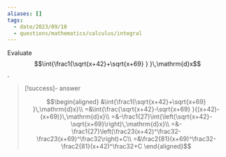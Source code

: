 ```yaml
---
aliases: []
tags:
  - date/2023/09/10
  - questions/mathematics/calculus/integral
---
```


Evaluate $$\int{\frac1{\sqrt{x+42}+\sqrt{x+69} } }\,\mathrm{d}x$$.

> [!success]- answer
>
> $$\begin{aligned}
&\int{\frac1{\sqrt{x+42}+\sqrt{x+69} }\,\mathrm{d}x}\\
=&\int{\frac{\sqrt{x+42}-\sqrt{x+69} }{(x+42)-(x+69)}\,\mathrm{d}x}\\
=&-\frac1{27}\int{\left(\sqrt{x+42}-\sqrt{x+69}\right)\,\mathrm{d}x}\\
=&-\frac1{27}\left(\frac23(x+42)^\frac32-\frac23(x+69)^\frac32\right)+C\\
=&\frac2{81}(x+69)^\frac32-\frac2{81}(x+42)^\frac32+C
\end{aligned}$$
